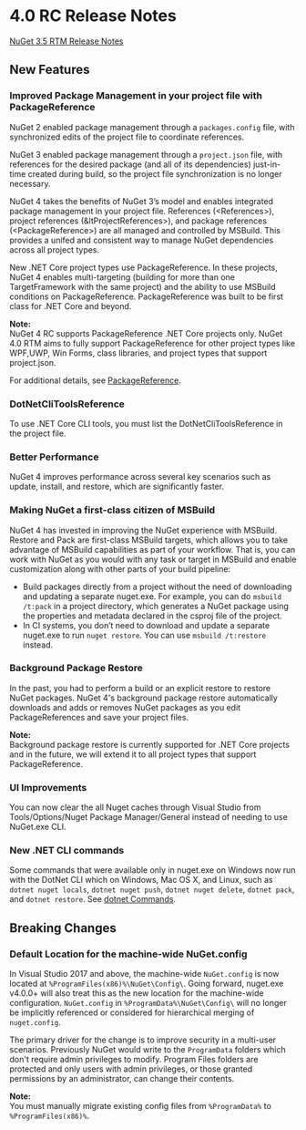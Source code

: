 # 4.0 RC Release Notes

[NuGet 3.5 RTM Release Notes](nuget-3.5-RTM)

## New Features

### Improved Package Management in your project file with PackageReference

NuGet 2 enabled package management through a `packages.config` file, with synchronized edits of the project file to coordinate references.

NuGet 3 enabled package management through a `project.json` file, with references for the desired package (and all of its dependencies) just-in-time created during build, so the project file synchronization is no longer necessary.

NuGet 4 takes the benefits of NuGet 3’s model and enables integrated package management in your project file. References (&lt;References&gt;), project references (&ltProjectReferences&gt;), and package references (&lt;PackageReference&gt;) are all managed and controlled by MSBuild. This provides a unifed and consistent way to manage NuGet dependencies across all project types.

New .NET Core project types use PackageReference. In these projects, NuGet 4 enables multi-targeting (building for more than one TargetFramework with the same project) and the ability to use MSBuild conditions on PackageReference. PackageReference was built to be first class for .NET Core and beyond.

<div class="callout-block-info">
    <strong>Note:</strong><br>
    NuGet 4 RC supports PackageReference .NET Core projects only. NuGet 4.0 RTM aims to fully support PackageReference for other project types like WPF,UWP, Win Forms, class libraries, and project types that support project.json.
</div>

For additional details, see [PackageReference](/ndocs/consume-packages/packagereference).

### DotNetCliToolsReference

To use .NET Core CLI tools, you must list the DotNetCliToolsReference in the project file.

### Better Performance

NuGet 4 improves performance across several key scenarios such as update, install, and restore, which are significantly faster.

### Making NuGet a first-class citizen of MSBuild

NuGet 4 has invested in improving the NuGet experience with MSBuild. Restore and Pack are first-class MSBuild targets, which allows you to take advantage of MSBuild capabilities as part of your workflow. That is, you can work with NuGet as you would with any task or target in MSBuild and enable customization along with other parts of your build pipeline:

- Build packages directly from a project without the need of downloading and updating a separate nuget.exe. For example, you can do `msbuild /t:pack` in a project directory, which generates a NuGet package using the properties and metadata declared in the csproj file of the project.
- In CI systems, you don’t need to download and update a separate nuget.exe to run `nuget restore`. You can  use `msbuild /t:restore` instead.

### Background Package Restore

In the past, you had to perform a build or an explicit restore to restore NuGet packages. NuGet 4's background package restore automatically downloads and adds or removes NuGet packages as you edit PackageReferences and save your project files.

<div class="callout-block-info">
    <strong>Note:</strong><br>
    Background package restore is currently supported for .NET Core projects and in the future, we will extend it to all project types that support PackageReference.
</div>

### UI Improvements

You can now clear the all Nuget caches through Visual Studio from Tools/Options/Nuget Package Manager/General instead of needing to use NuGet.exe CLI.

### New .NET CLI commands

Some commands that were available only in nuget.exe on Windows now run with the DotNet CLI which on Windows, Mac OS X, and Linux, such as `dotnet nuget locals`, `dotnet nuget push`, `dotnet nuget delete`, `dotnet pack`, and `dotnet restore`. See [dotnet Commands](/ndocs/tools/dotnet-commands).

## Breaking Changes

### Default Location for the machine-wide NuGet.config

In Visual Studio 2017 and above, the machine-wide `NuGet.config` is now located at `%ProgramFiles(x86)%\NuGet\Config\`. Going forward, nuget.exe v4.0.0+ will also treat this as the new location for the machine-wide configuration. `NuGet.config` in `%ProgramData%\NuGet\Config\` will no longer be implicitly referenced or considered for hierarchical merging of `nuget.config`.

The primary driver for the change is to improve security in a multi-user scenarios. Previously NuGet would write to the `ProgramData` folders which don't require admin privileges to modify. Program Files folders are protected and only users with admin privileges, or those granted permissions by an administrator, can change their contents.

<div class="callout-block-info">
    <strong>Note:</strong><br>
    You must manually migrate existing config files from <code>%ProgramData%</code> to <code>%ProgramFiles(x86)%</code>.
</div>